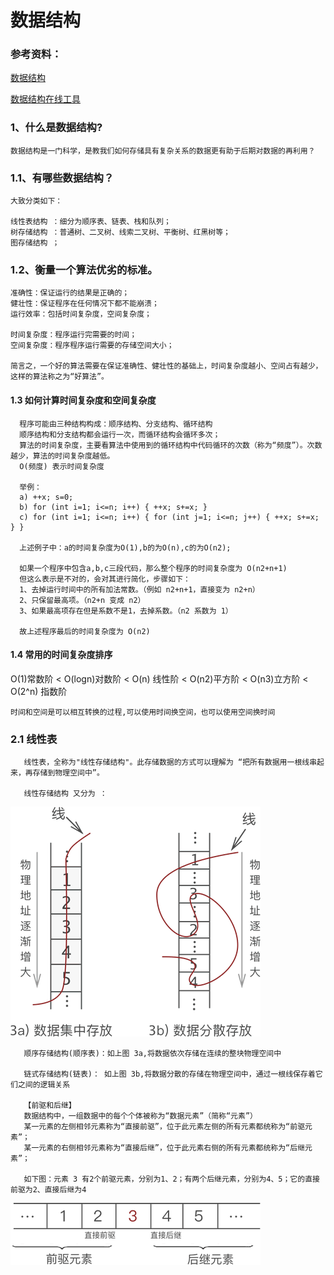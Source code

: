 # 数据结构

### 参考资料：
 [数据结构](http://c.biancheng.net/view/3329.html)
 
 [数据结构在线工具](ttps://www.cs.usfca.edu/~galles/visualization/Algorithms.html)


### 1、什么是数据结构?
    数据结构是一门科学，是教我们如何存储具有复杂关系的数据更有助于后期对数据的再利用？
    
### 1.1、有哪些数据结构？
    大致分类如下：
    
    线性表结构 ：细分为顺序表、链表、栈和队列；
    树存储结构 ：普通树、二叉树、线索二叉树、平衡树、红黑树等；
    图存储结构 ；
### 1.2、衡量一个算法优劣的标准。
    准确性：保证运行的结果是正确的；
    健壮性：保证程序在任何情况下都不能崩溃；
    运行效率：包括时间复杂度，空间复杂度；
    
    时间复杂度：程序运行完需要的时间；
    空间复杂度：程序程序运行需要的存储空间大小；
       
    简言之，一个好的算法需要在保证准确性、健壮性的基础上，时间复杂度越小、空间占有越少，这样的算法称之为“好算法”。   
  
#### 1.3 如何计算时间复杂度和空间复杂度
      程序可能由三种结构构成：顺序结构、分支结构、循环结构
      顺序结构和分支结构都会运行一次，而循环结构会循环多次；
      算法的时间复杂度，主要看算法中使用到的循环结构中代码循环的次数（称为“频度”）。次数越少，算法的时间复杂度越低。
      O(频度) 表示时间复杂度      
      
      举例：
      a) ++x; s=0;
      b) for (int i=1; i<=n; i++) { ++x; s+=x; }
      c) for (int i=1; i<=n; i++) { for (int j=1; i<=n; j++) { ++x; s+=x; } }
      
      上述例子中：a的时间复杂度为O(1),b的为O(n),c的为O(n2);
      
      如果一个程序中包含a,b,c三段代码，那么整个程序的时间复杂度为 O(n2+n+1)
      但这么表示是不对的，会对其进行简化，步骤如下：
      1、去掉运行时间中的所有加法常数。（例如 n2+n+1，直接变为 n2+n）
      2、只保留最高项。（n2+n 变成 n2）
      3、如果最高项存在但是系数不是1，去掉系数。（n2 系数为 1）
      
      故上述程序最后的时间复杂度为 O(n2)
       
#### 1.4  常用的时间复杂度排序
   O(1)常数阶 < O(logn)对数阶 < O(n) 线性阶 < O(n2)平方阶 < O(n3)立方阶  < O(2^n) 指数阶    
   
    时间和空间是可以相互转换的过程,可以使用时间换空间，也可以使用空间换时间  
    
### 2.1 线性表
       线性表，全称为"线性存储结构"。此存储数据的方式可以理解为 “把所有数据用一根线串起来，再存储到物理空间中”。
       
       线性存储结构 又分为 ：
       
![](cn.xuyingyin/datastructure/resoures/linearList.gif)  
      
       顺序存储结构(顺序表)：如上图 3a,将数据依次存储在连续的整块物理空间中
      
       链式存储结构(链表)： 如上图 3b,将数据分散的存储在物理空间中，通过一根线保存着它们之间的逻辑关系
         
       【前驱和后继】
       数据结构中，一组数据中的每个个体被称为“数据元素”（简称“元素”）
       某一元素的左侧相邻元素称为“直接前驱”，位于此元素左侧的所有元素都统称为“前驱元素”；
       某一元素的右侧相邻元素称为“直接后继”，位于此元素右侧的所有元素都统称为“后继元素”；
       
       如下图：元素 3 有2个前驱元素，分别为1、2；有两个后继元素，分别为4、5；它的直接前驱为2、直接后继为4
![](cn.xuyingyin/datastructure/resoures/pre_next.gif)          